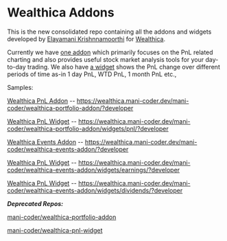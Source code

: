 # Wealthica Addons

This is the new consolidated repo containing all the addons and widgets developed by [Elayamani Krishnnamoorthi](https://github.com/mani-coder/) for [Wealthica](https://app.wealthica.com/).

Currently we have [one addon](https://github.com/mani-coder/wealthica-addons/tree/master/addon/pnl) which primarily focuses on the PnL related charting and also provides useful stock market analysis tools for your day-to-day trading. We also have [a widget](https://github.com/mani-coder/wealthica-addons/tree/master/widgets/pnl) shows the PnL change over different periods of time as-in 1 day PnL, WTD PnL, 1 month PnL etc.,


Samples:

[Wealthica PnL Addon](https://wealthica.mani-coder.dev/mani-coder/wealthica-portfolio-addon/?developer) -- https://wealthica.mani-coder.dev/mani-coder/wealthica-portfolio-addon/?developer


[Wealthica PnL Widget](https://wealthica.mani-coder.dev/mani-coder/wealthica-portfolio-addon/widgets/pnl/?developer) -- https://wealthica.mani-coder.dev/mani-coder/wealthica-portfolio-addon/widgets/pnl/?developer


[Wealthica Events Addon](https://wealthica.mani-coder.dev/mani-coder/wealthica-events-addon/?developer) -- https://wealthica.mani-coder.dev/mani-coder/wealthica-events-addon/?developer


[Wealthica PnL Widget](https://wealthica.mani-coder.dev/mani-coder/wealthica-portfolio-addon/widgets/pnl/?developer) -- https://wealthica.mani-coder.dev/mani-coder/wealthica-events-addon/widgets/earnings/?developer


[Wealthica PnL Widget](https://wealthica.mani-coder.dev/mani-coder/wealthica-portfolio-addon/widgets/pnl/?developer) -- https://wealthica.mani-coder.dev/mani-coder/wealthica-events-addon/widgets/dividends/?developer


___Deprecated Repos:___

[mani-coder/wealthica-portfolio-addon](https://github.com/mani-coder/wealthica-portfolio-addon)

[mani-coder/wealthica-pnl-widget](https://github.com/mani-coder/wealthica-pnl-widget)
